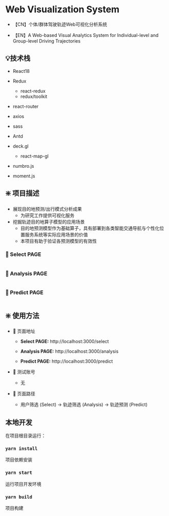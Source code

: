 # Web Visualization System

- 【CN】个体/群体驾驶轨迹Web可视化分析系统

- 【EN】A Web-based Visual Analytics System for Individual-level and Group-level Driving Trajectories

## 💡技术栈

- React18
- Redux
  - react-redux
  - redux/toolkit
- react-router
- axios
- sass

- Antd
- deck.gl
  - react-map-gl
- numbro.js
- moment.js



## ❇️ 项目描述

- 展现目的地预测/出行模式分析成果
  - 为研究工作提供可视化服务
- 挖掘轨迹目的地算子模型的应用场景
  - 目的地预测模型作为基础算子，具有部署到各类智能交通导航与个性化位置服务系统等实际应用场景的价值
  - 本项目有助于验证各预测模型的有效性

### 🔆 Select PAGE

```
```

### 🔆 Analysis PAGE

```
```

### 🔆 Predict PAGE

```
```



## ❇️ 使用方法

- 🔆 页面地址

  - **Select PAGE:** http://localhost:3000/select

  - **Analysis PAGE:** http://localhost:3000/analysis

  - **Predict PAGE:** http://localhost:3000/predict

- 🔆 测试账号
  - 无
- 🔆 页面路径
  - 用户筛选 (Select) → 轨迹筛选 (Analysis) → 轨迹预测 (Predict)



## 本地开发

在项目根目录运行：

### `yarn install`

项目依赖安装

### `yarn start`

运行项目开发环境

### `yarn build`

项目构建
